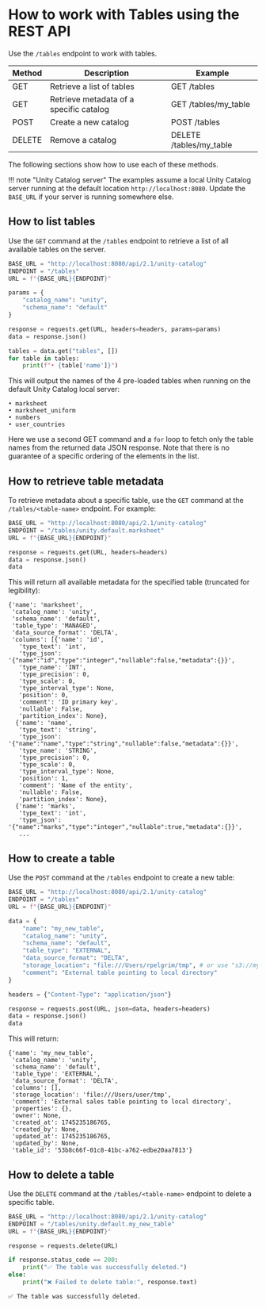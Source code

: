 # How to work with Tables using the REST API

Use the `/tables` endpoint to work with tables.

| Method | Description                             | Example                 |
| ------ | --------------------------------------- | ----------------------- |
| GET    | Retrieve a list of tables               | GET /tables             |
| GET    | Retrieve metadata of a specific catalog | GET /tables/my_table    |
| POST   | Create a new catalog                    | POST /tables            |
| DELETE | Remove a catalog                        | DELETE /tables/my_table |

The following sections show how to use each of these methods.

<!-- prettier-ignore -->
!!! note "Unity Catalog server"
    The examples assume a local Unity Catalog server running at the default location `http://localhost:8080`. Update the `BASE_URL` if your server is running somewhere else.

## How to list tables

Use the `GET` command at the `/tables` endpoint to retrieve a list of all available tables on the server.

```python
BASE_URL = "http://localhost:8080/api/2.1/unity-catalog"
ENDPOINT = "/tables"
URL = f"{BASE_URL}{ENDPOINT}"

params = {
    "catalog_name": "unity",
    "schema_name": "default"
}

response = requests.get(URL, headers=headers, params=params)
data = response.json()

tables = data.get("tables", [])
for table in tables:
    print(f"• {table['name']}")
```

This will output the names of the 4 pre-loaded tables when running on the default Unity Catalog local server:

```
• marksheet
• marksheet_uniform
• numbers
• user_countries
```

Here we use a second GET command and a `for` loop to fetch only the table names from the returned data JSON response. Note that there is no guarantee of a specific ordering of the elements in the list.

## How to retrieve table metadata

To retrieve metadata about a specific table, use the `GET` command at the `/tables/<table-name>` endpoint. For example:

```python
BASE_URL = "http://localhost:8080/api/2.1/unity-catalog"
ENDPOINT = "/tables/unity.default.marksheet"
URL = f"{BASE_URL}{ENDPOINT}"

response = requests.get(URL, headers=headers)
data = response.json()
data
```

This will return all available metadata for the specified table (truncated for legibility):

```
{'name': 'marksheet',
 'catalog_name': 'unity',
 'schema_name': 'default',
 'table_type': 'MANAGED',
 'data_source_format': 'DELTA',
 'columns': [{'name': 'id',
   'type_text': 'int',
   'type_json': '{"name":"id","type":"integer","nullable":false,"metadata":{}}',
   'type_name': 'INT',
   'type_precision': 0,
   'type_scale': 0,
   'type_interval_type': None,
   'position': 0,
   'comment': 'ID primary key',
   'nullable': False,
   'partition_index': None},
  {'name': 'name',
   'type_text': 'string',
   'type_json': '{"name":"name","type":"string","nullable":false,"metadata":{}}',
   'type_name': 'STRING',
   'type_precision': 0,
   'type_scale': 0,
   'type_interval_type': None,
   'position': 1,
   'comment': 'Name of the entity',
   'nullable': False,
   'partition_index': None},
  {'name': 'marks',
   'type_text': 'int',
   'type_json': '{"name":"marks","type":"integer","nullable":true,"metadata":{}}',
   ...
```

## How to create a table

Use the `POST` command at the `/tables` endpoint to create a new table:

```python
BASE_URL = "http://localhost:8080/api/2.1/unity-catalog"
ENDPOINT = "/tables"
URL = f"{BASE_URL}{ENDPOINT}"

data = {
    "name": "my_new_table",
    "catalog_name": "unity",
    "schema_name": "default",
    "table_type": "EXTERNAL",
    "data_source_format": "DELTA",
    "storage_location": "file:///Users/rpelgrim/tmp", # or use "s3://my-bucket/..." for s3 tables
    "comment": "External table pointing to local directory"
}

headers = {"Content-Type": "application/json"}

response = requests.post(URL, json=data, headers=headers)
data = response.json()
data
```

This will return:

```
{'name': 'my_new_table',
 'catalog_name': 'unity',
 'schema_name': 'default',
 'table_type': 'EXTERNAL',
 'data_source_format': 'DELTA',
 'columns': [],
 'storage_location': 'file:///Users/user/tmp',
 'comment': 'External sales table pointing to local directory',
 'properties': {},
 'owner': None,
 'created_at': 1745235186765,
 'created_by': None,
 'updated_at': 1745235186765,
 'updated_by': None,
 'table_id': '53b8c66f-01c8-41bc-a762-edbe20aa7813'}
```

## How to delete a table

Use the `DELETE` command at the `/tables/<table-name>` endpoint to delete a specific table.

```python
BASE_URL = "http://localhost:8080/api/2.1/unity-catalog"
ENDPOINT = "/tables/unity.default.my_new_table"
URL = f"{BASE_URL}{ENDPOINT}"

response = requests.delete(URL)

if response.status_code == 200:
    print("✅ The table was successfully deleted.")
else:
    print("❌ Failed to delete table:", response.text)
```

```
✅ The table was successfully deleted.
```
